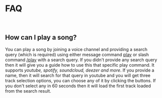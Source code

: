 <h1>FAQ</h1>
<br>

<p>
<h2>How can I play a song?</h2>
You can play a song by joining a voice channel and providing a search query (which is required) using either message command <u>play</u> or slash command <u>/play</u> with a search query. If you didn't provide any search query then it will give you a guide how to use this that specific play command. It supports <i>youtube, spotify, soundcloud, deezer and more</i>. If you provide a name, then it will search for that query in youtube and you will get three track selection options, you can choose any of it by clicking the buttons. If you don't select any in 60 seconds then it will load the first track loaded from the search result.
</p>
